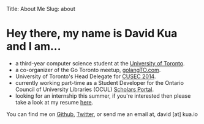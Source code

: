 Title: About Me
Slug: about

# Hey there, my name is David Kua and I am...

* a third-year computer science student at the [University of Toronto](http://www.utsc.utoronto.ca/ "UTSC").
* a co-organizer of the Go Toronto meetup, [golangTO.com](http://golangTO.com "Go Toronto").
* University of Toronto's Head Delegate for [CUSEC 2014](http://2014.cusec.net "CUSEC 2014").
* currently working part-time as a Student Developer for the Ontario Council of University Libraries (OCUL) [Scholars Portal](http://www.scholarsportal.info "Scholars Portal").
* looking for an internship this summer, if you're interested then please take a look at my resume [here](http://bit.ly/dkua-resume "My Resume").

You can find me on [Github](https://github.com/dkua "dkua on Github"), [Twitter](http://twitter.com/davidkua "@davidkua"), or send me an email at, david [at] kua.io
